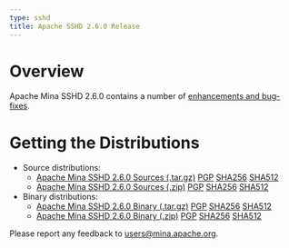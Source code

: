```yaml
---
type: sshd
title: Apache SSHD 2.6.0 Release
---
```


# Overview

Apache Mina SSHD 2.6.0 contains a number of [enhancements and bug-fixes](https://issues.apache.org/jira/secure/ReleaseNote.jspa?projectId=12310849&version=12348366).

# Getting the Distributions

* Source distributions:
    * [Apache Mina SSHD 2.6.0 Sources (.tar.gz)](https://archive.apache.org/dist/mina/sshd/2.6.0/apache-sshd-2.6.0-src.tar.gz) [PGP](https://archive.apache.org/dist/mina/sshd/2.6.0/apache-sshd-2.6.0-src.tar.gz.asc) [SHA256](https://archive.apache.org/dist/mina/sshd/2.6.0/apache-sshd-2.6.0-src.tar.gz.sha256) [SHA512](https://archive.apache.org/dist/mina/sshd/2.6.0/apache-sshd-2.6.0-src.tar.gz.sha512)
    * [Apache Mina SSHD 2.6.0 Sources (.zip)](https://archive.apache.org/dist/mina/sshd/2.6.0/apache-sshd-2.6.0-src.zip) [PGP](https://archive.apache.org/dist/mina/sshd/2.6.0/apache-sshd-2.6.0-src.zip.asc) [SHA256](https://archive.apache.org/dist/mina/sshd/2.6.0/apache-sshd-2.6.0-src.zip.sha256) [SHA512](https://archive.apache.org/dist/mina/sshd/2.6.0/apache-sshd-2.6.0-src.zip.sha512)
* Binary distributions:
    * [Apache Mina SSHD 2.6.0 Binary (.tar.gz)](https://archive.apache.org/dist/mina/sshd/2.6.0/apache-sshd-2.6.0.tar.gz) [PGP](https://archive.apache.org/dist/mina/sshd/2.6.0/apache-sshd-2.6.0.tar.gz.asc) [SHA256](https://archive.apache.org/dist/mina/sshd/2.6.0/apache-sshd-2.6.0.tar.gz.sha256) [SHA512](https://archive.apache.org/dist/mina/sshd/2.6.0/apache-sshd-2.6.0.tar.gz.sha512)
    * [Apache Mina SSHD 2.6.0 Binary (.zip)](https://archive.apache.org/dist/mina/sshd/2.6.0/apache-sshd-2.6.0.zip) [PGP](https://archive.apache.org/dist/mina/sshd/2.6.0/apache-sshd-2.6.0.zip.asc) [SHA256](https://archive.apache.org/dist/mina/sshd/2.6.0/apache-sshd-2.6.0.zip.sha256) [SHA512](https://archive.apache.org/dist/mina/sshd/2.6.0/apache-sshd-2.6.0.zip.sha512)

Please report any feedback to [users@mina.apache.org](mailto:users@mina.apache.org).
